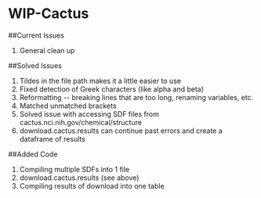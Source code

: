 # WIP-Cactus
##Current Issues
1. General clean up

##Solved Issues
1. Tildes in the file path makes it a little easier to use
2. Fixed detection of Greek characters (like alpha and beta)
3. Reformatting -- breaking lines that are too long, renaming variables, etc.
4. Matched unmatched brackets
5. Solved issue with accessing SDF files from cactus.nci.nih.gov/chemical/structure
6. download.cactus.results can continue past errors and create a dataframe of results

##Added Code
1. Compiling multiple SDFs into 1 file
2. download.cactus.results (see above)
3. Compiling results of download into one table

